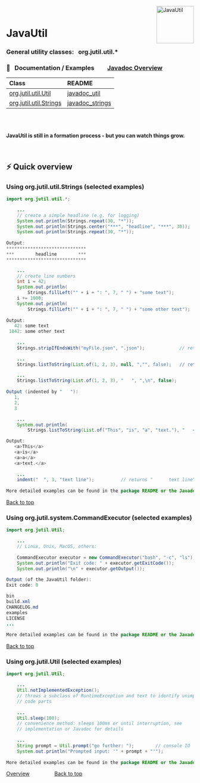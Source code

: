 
<img src="https://upload.wikimedia.org/wikipedia/commons/thumb/0/0b/Oxygen480-actions-office-chart-pie.svg/128px-Oxygen480-actions-office-chart-pie.svg.png" 
alt="JavaUtil" align="right" style="right:40px; top:18px; width:100px; border:none;" />

<br />

# JavaUtil 

<h3>General utility classes:  &nbsp; org.jutil.util.*</h3>


### :book: &nbsp; Documentation / Examples  &nbsp; &nbsp; &nbsp; &nbsp; [Javadoc Overview]([javadoc_url])

| Class | README |
|:---|:---|
| [org.jutil.util.Util](#using-orgjutilsystemcommandexecutor-selected-examples)     | [javadoc_util] |
| [org.jutil.util.Strings](#using-orgjutilutilstrings-selected-examples)            | [javadoc_strings] |

<br />

<br />

**JavaUtil is still in a formation process - but you can watch things grow.**

<br />



## ⚡️ Quick overview

### Using org.jutil.util.Strings (selected examples)

```Java
import org.jutil.util.*;

	... 
	// create a simple headline (e.g. for logging)
	System.out.println(Strings.repeat(30, "*"));
	System.out.println(Strings.center("***", "headline", "***", 30));
	System.out.println(Strings.repeat(30, "*"));	
	
Output:
******************************
***        headline        ***
******************************

	...
	// create line numbers
	int i = 42;
	System.out.println(
		Strings.fillLeft("" + i + ": ", 7, " ") + "some text");
	i += 1000;
	System.out.println(
		Strings.fillLeft("" + i + ": ", 7, " ") + "some other text");
	
Output:
   42: some text
 1042: some other text
   
	...
	Strings.stripIfEndsWith("myFile.json", ".json");             // returns "myFile"

	...
	Strings.listToString(List.of(1, 2, 3), null, ","", false);   // returns "1,2,3"

	...
	Strings.listToString(List.of(1, 2, 3), "   ", ",\n", false);	
	
Output (indented by "   "):
   1,
   2,
   3

	...
	System.out.println(
		Strings.listToString(List.of("This", "is", "a", "text."), "   <a>, "</a>\n", true)); 

Output:
   <a>This</a>
   <a>is</a>
   <a>a</a>
   <a>text.</a>
   
	...
	indent("  ", 3, "text line");          // returns "      text line" (indented by 6 spaces)
	
More detailed examples can be found in the package README or the Javadoc API.

```

<a href="#top">Back to top</a>

### Using org.jutil.system.CommandExecutor (selected examples)

```Java
import org.jutil.Util;

	... 
	// Linux, Unix, MacOS, others:
	
	CommandExecutor executor = new CommandExecutor("bash", "-c", "ls");
	System.out.println("Exit code: " + executor.getExitCode());
	System.out.println("\n" + executor.getOutput());
	
Output (of the JavaUtil folder):
Exit code: 0

bin
build.xml
CHANGELOG.md
examples
LICENSE
...
	
More detailed examples can be found in the package README or the Javadoc API.

```

<a href="#top">Back to top</a>

### Using org.jutil.Util (selected examples)

```Java
import org.jutil.Util;

	... 
	Util.notImplementedException();		
	// throws a subclass of RuntimeException and text to identify unimplemented
	// code parts 
	
	...
	Util.sleep(100); 	
	// convenience method: sleeps 100ms or until interruption, see 
	// implementation or Javadoc for details
	
	...
	String prompt = Util.prompt("go further: ");		// console IO
	System.out.println("Prompted input: '" + prompt + "'");
	
More detailed examples can be found in the package README or the Javadoc API.

```

[Overview][examples_top_url] &nbsp; &nbsp; &nbsp; &nbsp; &nbsp; &nbsp; &nbsp; &nbsp; <a href="#top">Back to top</a>

<!-- Repository -->

[repo_url]: https://github.com/openworld42/JavaUtil
[examples_top_url]: https://github.com/openworld42/JavaUtil/tree/master/examples/README.md
[javadoc_url]: https://htmlpreview.github.io/?https://raw.githubusercontent.com/openworld42/JavaUtil/master/javadoc/index.html
[javadoc_strings]: https://htmlpreview.github.io/?https://raw.githubusercontent.com/openworld42/JavaUtil/master/javadoc/org/jutil/Strings.html
[javadoc_util]: https://htmlpreview.github.io/?https://raw.githubusercontent.com/openworld42/JavaUtil/master/javadoc/org/jutil/Util.html


